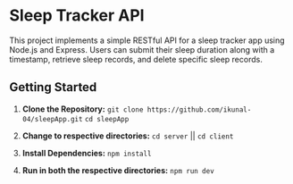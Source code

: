# Sleep Tracker API

This project implements a simple RESTful API for a sleep tracker app using Node.js and Express. Users can submit their sleep duration along with a timestamp, retrieve sleep records, and delete specific sleep records.

## Getting Started

1. **Clone the Repository:**
```git clone https://github.com/ikunal-04/sleepApp.git```
```cd sleepApp```

2. **Change to respective directories:**
```cd server``` || ```cd client```

3. **Install Dependencies:**
```npm install```

4. **Run in both the respective directories:**
```npm run dev```